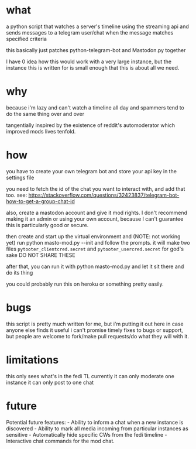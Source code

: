 # what

a python script that watches a server's timeline using the streaming api and sends messages to a telegram user/chat when the message matches specified criteria

this basically just patches python-telegram-bot and Mastodon.py together

I have 0 idea how this would work with a very large instance, but the instance this is written for is small enough that this is about all we need.

# why

because i'm lazy and can't watch a timeline all day and spammers tend to do the same thing over and over

tangentially inspired by the existence of reddit's automoderator which improved mods lives tenfold.

# how

you have to create your own telegram bot and store your api key in the settings file

you need to fetch the id of the chat you want to interact with, and add that too. see: https://stackoverflow.com/questions/32423837/telegram-bot-how-to-get-a-group-chat-id

also, create a mastodon account and give it mod rights. I don't recommend making it an admin or using your own account, because I can't guarantee this is particularly good or secure.


then create and start up the virtual environment and (NOTE: not working yet) run python masto-mod.py --init and follow the prompts.
it will make two files `pytooter_clientcred.secret` and `pytooter_usercred.secret` for god's sake DO NOT SHARE THESE 

after that, you can run it with python masto-mod.py and let it sit there and do its thing

you could probably run this on heroku or something pretty easily.

# bugs

this script is pretty much written for me, but i'm putting it out here in case anyone else finds it useful
i can't promise timely fixes to bugs or support, but people are welcome to fork/make pull requests/do what they will with it.

# limitations

this only sees what's in the fedi TL currently
it can only moderate one instance
it can only post to one chat

# future

Potential future features:
    - Ability to inform a chat when a new instance is discovered
    - Ability to mark all media incoming from particular instances as sensitive
    - Automatically hide specific CWs from the fedi timeline
    - Interactive chat commands for the mod chat.